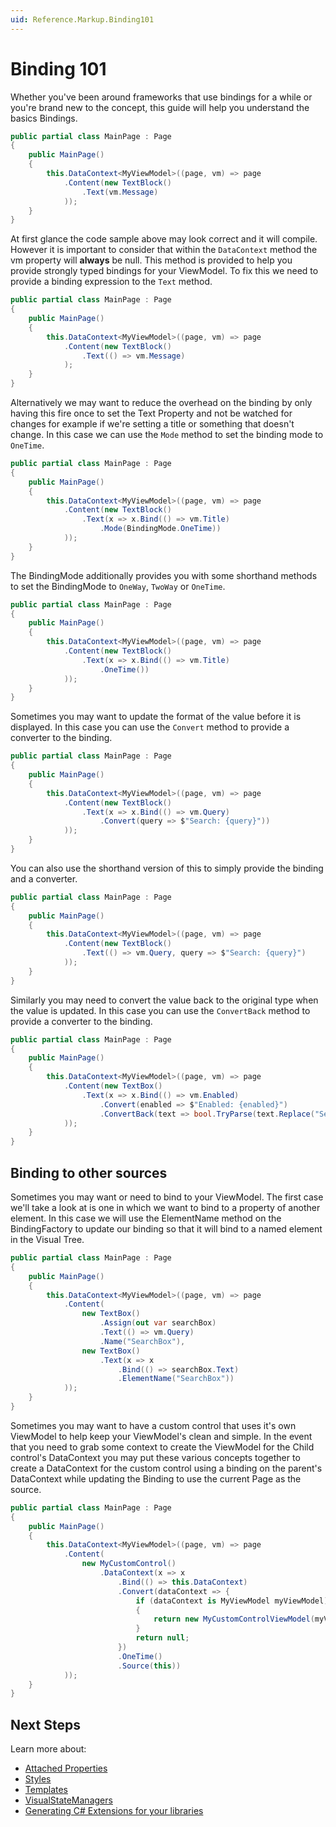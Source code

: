 ```yaml
---
uid: Reference.Markup.Binding101
---
```

# Binding 101

Whether you've been around frameworks that use bindings for a while or you're brand new to the concept, this guide will help you understand the basics Bindings.

```cs
public partial class MainPage : Page
{
	public MainPage()
	{
		this.DataContext<MyViewModel>((page, vm) => page
			.Content(new TextBlock()
				.Text(vm.Message)
			));
	}
}
```

At first glance the code sample above may look correct and it will compile. However it is important to consider that within the `DataContext` method the vm property will **always** be null. This method is provided to help you provide strongly typed bindings for your ViewModel. To fix this we need to provide a binding expression to the `Text` method.

```cs
public partial class MainPage : Page
{
	public MainPage()
	{
		this.DataContext<MyViewModel>((page, vm) => page
			.Content(new TextBlock()
				.Text(() => vm.Message)
			);
	}
}
```

Alternatively we may want to reduce the overhead on the binding by only having this fire once to set the Text Property and not be watched for changes for example if we're setting a title or something that doesn't change. In this case we can use the `Mode` method to set the binding mode to `OneTime`.

```cs
public partial class MainPage : Page
{
	public MainPage()
	{
		this.DataContext<MyViewModel>((page, vm) => page
			.Content(new TextBlock()
				.Text(x => x.Bind(() => vm.Title)
					.Mode(BindingMode.OneTime))
			));
	}
}
```

The BindingMode additionally provides you with some shorthand methods to set the BindingMode to `OneWay`, `TwoWay` or `OneTime`.

```cs
public partial class MainPage : Page
{
	public MainPage()
	{
		this.DataContext<MyViewModel>((page, vm) => page
			.Content(new TextBlock()
				.Text(x => x.Bind(() => vm.Title)
					.OneTime())
			));
	}
}
```

Sometimes you may want to update the format of the value before it is displayed. In this case you can use the `Convert` method to provide a converter to the binding.

```cs
public partial class MainPage : Page
{
	public MainPage()
	{
		this.DataContext<MyViewModel>((page, vm) => page
			.Content(new TextBlock()
				.Text(x => x.Bind(() => vm.Query)
					.Convert(query => $"Search: {query}"))
			));
	}
}
```

You can also use the shorthand version of this to simply provide the binding and a converter.

```cs
public partial class MainPage : Page
{
	public MainPage()
	{
		this.DataContext<MyViewModel>((page, vm) => page
			.Content(new TextBlock()
				.Text(() => vm.Query, query => $"Search: {query}")
			));
	}
}
```

Similarly you may need to convert the value back to the original type when the value is updated. In this case you can use the `ConvertBack` method to provide a converter to the binding.

```cs
public partial class MainPage : Page
{
	public MainPage()
	{
		this.DataContext<MyViewModel>((page, vm) => page
			.Content(new TextBox()
				.Text(x => x.Bind(() => vm.Enabled)
					.Convert(enabled => $"Enabled: {enabled}")
					.ConvertBack(text => bool.TryParse(text.Replace("Search: ", ""), out var enabled) ? enabled : false))
			));
	}
}
```

## Binding to other sources

Sometimes you may want or need to bind to your ViewModel. The first case we'll take a look at is one in which we want to bind to a property of another element. In this case we will use the ElementName method on the BindingFactory to update our binding so that it will bind to a named element in the Visual Tree.

```cs
public partial class MainPage : Page
{
	public MainPage()
	{
		this.DataContext<MyViewModel>((page, vm) => page
			.Content(
				new TextBox()
					.Assign(out var searchBox)
					.Text(() => vm.Query)
					.Name("SearchBox"),
				new TextBox()
					.Text(x => x
						.Bind(() => searchBox.Text)
						.ElementName("SearchBox"))
			));
	}
}
```

Sometimes you may want to have a custom control that uses it's own ViewModel to help keep your ViewModel's clean and simple. In the event that you need to grab some context to create the ViewModel for the Child control's DataContext you may put these various concepts together to create a DataContext for the custom control using a binding on the parent's DataContext while updating the Binding to use the current Page as the source.

```cs
public partial class MainPage : Page
{
	public MainPage()
	{
		this.DataContext<MyViewModel>((page, vm) => page
			.Content(
				new MyCustomControl()
					.DataContext(x => x
						.Bind(() => this.DataContext)
						.Convert(dataContext => {
							if (dataContext is MyViewModel myViewModel)
							{
								return new MyCustomControlViewModel(myViewModel.SomeContext);
							}
							return null;
						})
						.OneTime()
						.Source(this))
			));
	}
}
```

## Next Steps

Learn more about:

- [Attached Properties](xref:Reference.Markup.AttachedProperties)
- [Styles](xref:Reference.Markup.Styles)
- [Templates](xref:Reference.Markup.Templates)
- [VisualStateManagers](xref:Reference.Markup.VisualStateManager)
- [Generating C# Extensions for your libraries](xref:Reference.Markup.GeneratingExtensions)
